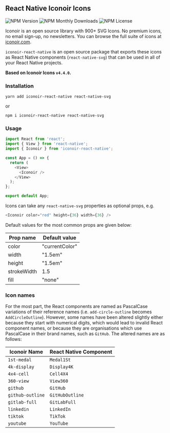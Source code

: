 ## React Native Iconoir Icons

![NPM Version](https://img.shields.io/npm/v/iconoir-react-native?style=flat-square)
![NPM Monthly Downloads](https://img.shields.io/npm/dm/iconoir-react-native?style=flat-square)
![NPM License](https://img.shields.io/npm/l/iconoir-react-native?style=flat-square)

Iconoir is an open source library with 900+ SVG Icons. No premium icons, no email sign-up, no newsletters. You can browse the full suite of icons at [iconoir.com](https://iconoir.com/).

`iconoir-react-native` is an open source package that exports these icons as React Native components (`react-native-svg`) that can be used in all of your React Native projects.

**Based on Iconoir Icons ```v4.4.0```.**

### Installation

```
yarn add iconoir-react-native react-native-svg
```
or
```
npm i iconoir-react-native react-native-svg
```

### Usage

```javascript
import React from 'react';
import { View } from 'react-native';
import { Iconoir } from 'iconoir-react-native';

const App = () => {
  return (
    <View>
      <Iconoir />
    </View>
  );
};

export default App;
```

Icons can take any `react-native-svg` properties as optional props, e.g.
```javascript
<Iconoir color="red" height={36} width={36} />
```
Default values for the most common props are given below:

| Prop name   | Default value  |
|-------------|----------------|
| color       | "currentColor" |
| width       | "1.5em"        |
| height      | "1.5em"        |
| strokeWidth | 1.5            |
| fill        | "none"         |


### Icon names

For the most part, the React components are named as PascalCase variations of their reference names (i.e. `add-circle-outline` becomes `AddCircleOutline`). However, some names have been altered slightly either because they start with numerical digits, which would lead to invalid React component names, or because they are organisations which use PascalCase in their brand names, such as `GitHub`. The altered names are as follows:

| Iconoir Name     | React Native Component |
|------------------|------------------------|
| `1st-medal`      | `Medal1St`             |
| `4k-display`     | `Display4K`            |
| `4x4-cell`       | `Cell4X4`              |
| `360-view`       | `View360`              |
| `github`         | `GitHub`               |
| `github-outline` | `GitHubOutline`        |
| `gitlab-full`    | `GitLabFull`           |
| `linkedin`       | `LinkedIn`             |
| `tiktok`         | `TikTok`               |
| `youtube`        | `YouTube`              |
